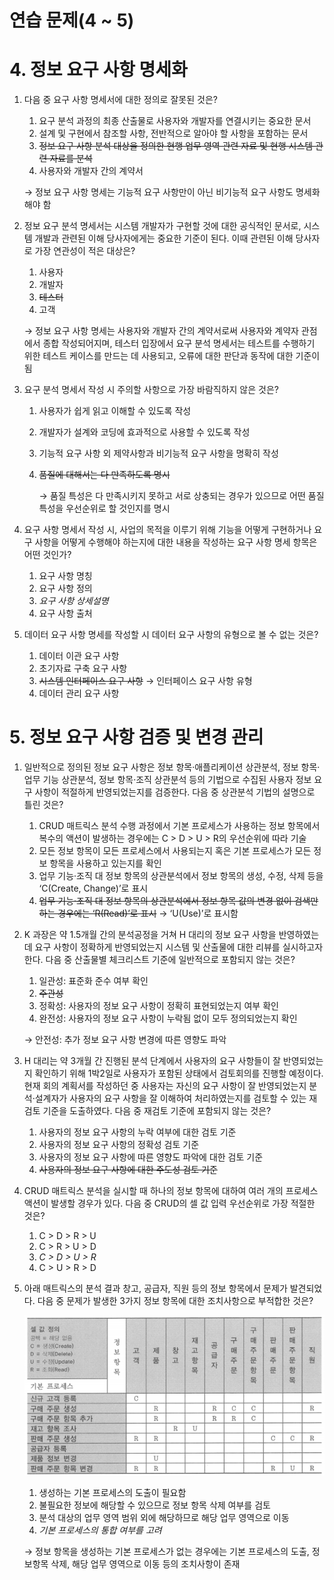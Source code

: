 # 연습 문제(4 ~ 5)

# 4. 정보 요구 사항 명세화

1. 다음 중 요구 사항 명세서에 대한 정의로 잘못된 것은?
    1. 요구 분석 과정의 최종 산출물로 사용자와 개발자를 연결시키는 중요한 문서
    2. 설계 및 구현에서 참조할 사항, 전반적으로 알아야 할 사항을 포함하는 문서
    3. ~~정보 요구 사항 분석 대상을 정의한 현행 업무 영역 관련 자료 및 현행 시스템 관련 자료를 분석~~
    4. 사용자와 개발자 간의 계약서
    
    → 정보 요구 사항 명세는 기능적 요구 사항만이 아닌 비기능적 요구 사항도 명세화해야 함
    

2. 정보 요구 분석 명세서는 시스템 개발자가 구현할 것에 대한 공식적인 문서로, 시스템 개발과 관련된 이해 당사자에게는 중요한 기준이 된다. 이때 관련된 이해 당사자로 가장 연관성이 적은 대상은?
    1. 사용자
    2. 개발자
    3. ~~테스터~~
    4. 고객
    
    → 정보 요구 사항 명세는 사용자와 개발자 간의 계약서로써 사용자와 계약자 관점에서 종합 작성되어지며, 테스터 입장에서 요구 분석 명세서는 테스트를 수행하기 위한 테스트 케이스를 만드는 데 사용되고, 오류에 대한 판단과 동작에 대한 기준이 됨
    

3. 요구 분석 명세서 작성 시 주의할 사항으로 가장 바람직하지 않은 것은?
    1. 사용자가 쉽게 읽고 이해할 수 있도록 작성
    2. 개발자가 설계와 코딩에 효과적으로 사용할 수 있도록 작성
    3. 기능적 요구 사항 외 제약사항과 비기능적 요구 사항을 명확히 작성
    4. ~~품질에 대해서는 다 만족하도록 명시~~
        
        → 품질 특성은 다 만족시키지 못하고 서로 상충되는 경우가 있으므로 어떤 품질 특성을 우선순위로 할 것인지를 명시
        

4. 요구 사항 명세서 작성 시, 사업의 목적을 이루기 위해 기능을 어떻게 구현하거나 요구 사항을 어떻게 수행해야 하는지에 대한 내용을 작성하는 요구 사항 명세 항목은 어떤 것인가?
    1. 요구 사항 명칭
    2. 요구 사항 정의
    3. *요구 사항 상세설명*
    4. 요구 사항 출처

5. 데이터 요구 사항 명세를 작성할 시 데이터 요구 사항의 유형으로 볼 수 없는 것은?
    1. 데이터 이관 요구 사항
    2. 초기자료 구축 요구 사항
    3. ~~시스템 인터페이스 요구 사항~~ → 인터페이스 요구 사항 유형
    4. 데이터 관리 요구 사항

# 5. 정보 요구 사항 검증 및 변경 관리

1. 일반적으로 정의된 정보 요구 사항은 정보 항목·애플리케이션 상관분석, 정보 항목·업무 기능 상관분석, 정보 항목·조직 상관분석 등의 기법으로 수집된 사용자 정보 요구 사항이 적절하게 반영되었는지를 검증한다. 다음 중 상관분석 기법의 설명으로 틀린 것은?
    1. CRUD 매트릭스 분석 수행 과정에서 기본 프로세스가 사용하는 정보 항목에서 복수의 액션이 발생하는 경우에는 C > D > U > R의 우선순위에 따라 기술
    2. 모든 정보 항목이 모든 프로세스에서 사용되는지 혹은 기본 프로세스가 모든 정보 항목을 사용하고 있는지를 확인
    3. 업무 기능·조직 대 정보 항목의 상관분석에서 정보 항목의 생성, 수정, 삭제 등을 ‘C(Create, Change)’로 표시
    4. ~~업무 기능·조직 대 정보 항목의 상관분석에서 정보 항목 값의 변경 없이 검색만 하는 경우에는 ‘R(Read)’로 표시~~ → ‘U(Use)’로 표시함

2. K 과장은 약 1.5개월 간의 분석공정을 거쳐 H 대리의 정보 요구 사항을 반영하였는데 요구 사항이 정확하게 반영되었는지 시스템 및 산출물에 대한 리뷰를 실시하고자 한다. 다음 중 산출물별 체크리스트 기준에 일반적으로 포함되지 않는 것은?
    1. 일관성: 표준화 준수 여부 확인
    2. ~~주관성~~
    3. 정확성: 사용자의 정보 요구 사항이 정확히 표현되었는지 여부 확인
    4. 완전성: 사용자의 정보 요구 사항이 누락됨 없이 모두 정의되었는지 확인
    
    → 안전성: 추가 정보 요구 사항 변경에 따른 영향도 파악
    

3. H 대리는 약 3개월 간 진행된 분석 단계에서 사용자의 요구 사항들이 잘 반영되었는지 확인하기 위해 1박2일로 사용자가 포함된 상태에서 검토회의를 진행할 예정이다. 현재 회의 계획서를 작성하던 중 사용자는 자신의 요구 사항이 잘 반영되었는지 분석·설계자가 사용자의 요구 사항을 잘 이해하여 처리하였는지를 검토할 수 있는 재검토 기준을 도출하였다. 다음 중 재검토 기준에 포함되지 않는 것은?
    1. 사용자의 정보 요구 사항의 누락 여부에 대한 검토 기준
    2. 사용자의 정보 요구 사항의 정확성 검토 기준
    3. 사용자의 정보 요구 사항에 따른 영향도 파악에 대한 검토 기준
    4. ~~사용자의 정보 요구 사항에 대한 주도성 검토 기준~~

4. CRUD 매트릭스 분석을 실시할 때 하나의 정보 항목에 대하여 여러 개의 프로세스 액션이 발생할 경우가 있다. 다음 중 CRUD의 셀 값 입력 우선순위로 가장 적절한 것은?
    1. C > D > R > U
    2. C > R > U > D
    3. *C > D > U > R*
    4. C > U > R > D

5. 아래 매트릭스의 분석 결과 창고, 공급자, 직원 등의 정보 항목에서 문제가 발견되었다. 다음 중 문제가 발생한 3가지 정보 항목에 대한 조치사항으로 부적합한 것은?
    
    ![matrix](matrix.png)
    
    1. 생성하는 기본 프로세스의 도출이 필요함
    2. 불필요한 정보에 해당할 수 있으므로 정보 항목 삭제 여부를 검토
    3. 분석 대상의 업무 영역 범위 외에 해당하므로 해당 업무 영역으로 이동
    4. *기본 프로세스의 통합 여부를 고려*
    
    → 정보 항목을 생성하는 기본 프로세스가 없는 경우에는 기본 프로세스의 도출, 정보항목 삭제, 해당 업무 영역으로 이동 등의 조치사항이 존재